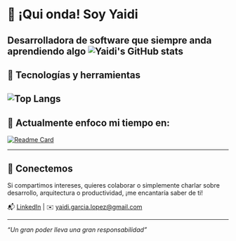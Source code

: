# 👋 ¡Qui onda! Soy Yaidi

Desarrolladora de software que siempre anda aprendiendo algo
![Yaidi's GitHub stats](https://github-readme-stats.vercel.app/api?username=yaidi&show_icons=true&theme=synthwave)
---

## 🚀 Tecnologías y herramientas
![Top Langs](https://github-readme-stats.vercel.app/api/top-langs/?username=yaidi&layout=compact&theme=synthwave)
---

## 📌 Actualmente enfoco mi tiempo en:

[![Readme Card](https://github-readme-stats.vercel.app/api/pin/?username=yaidi&repo=eleuteria-scribe-flow&theme=synthwave)](https://github.com/yaidi/github-readme-stats)

---

## 🤝 Conectemos

Si compartimos intereses, quieres colaborar o simplemente charlar sobre desarrollo, arquitectura o productividad, ¡me encantaría saber de ti!

📬 [LinkedIn](https://www.linkedin.com/in/yaidi-garcia/) | ✉️ yaidi.garcia.lopez@gmail.com

---

_“Un gran poder lleva una gran responsabilidad”_

